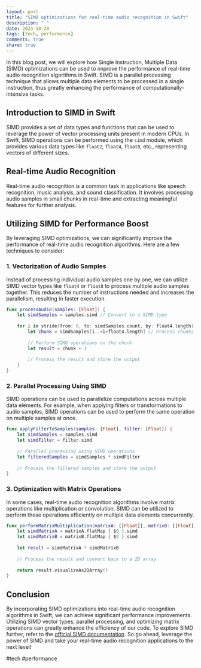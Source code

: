```yaml
---
layout: post
title: "SIMD optimizations for real-time audio recognition in Swift"
description: " "
date: 2023-10-20
tags: [tech, performance]
comments: true
share: true
---
```


In this blog post, we will explore how Single Instruction, Multiple Data (SIMD) optimizations can be used to improve the performance of real-time audio recognition algorithms in Swift. SIMD is a parallel processing technique that allows multiple data elements to be processed in a single instruction, thus greatly enhancing the performance of computationally-intensive tasks.

## Introduction to SIMD in Swift

SIMD provides a set of data types and functions that can be used to leverage the power of vector processing units present in modern CPUs. In Swift, SIMD operations can be performed using the `simd` module, which provides various data types like `float2`, `float4`, `float8`, etc., representing vectors of different sizes.

## Real-time Audio Recognition

Real-time audio recognition is a common task in applications like speech recognition, music analysis, and sound classification. It involves processing audio samples in small chunks in real-time and extracting meaningful features for further analysis.

## Utilizing SIMD for Performance Boost

By leveraging SIMD optimizations, we can significantly improve the performance of real-time audio recognition algorithms. Here are a few techniques to consider:

### 1. Vectorization of Audio Samples

Instead of processing individual audio samples one by one, we can utilize SIMD vector types like `float4` or `float8` to process multiple audio samples together. This reduces the number of instructions needed and increases the parallelism, resulting in faster execution.

```swift
func processAudio(samples: [Float]) {
    let simdSamples = samples.simd // Convert to a SIMD type
    
    for i in stride(from: 0, to: simdSamples.count, by: float4.length) {
        let chunk = simdSamples[i..<i+float4.length] // Process chunks of 4 samples at a time
        
        // Perform SIMD operations on the chunk
        let result = chunk + 1
        
        // Process the result and store the output
    }
}
```

### 2. Parallel Processing Using SIMD

SIMD operations can be used to parallelize computations across multiple data elements. For example, when applying filters or transformations to audio samples, SIMD operations can be used to perform the same operation on multiple samples at once.

```swift
func applyFilterToSamples(samples: [Float], filter: [Float]) {
    let simdSamples = samples.simd
    let simdFilter = filter.simd
    
    // Parallel processing using SIMD operations
    let filteredSamples = simdSamples * simdFilter
    
    // Process the filtered samples and store the output
}
```

### 3. Optimization with Matrix Operations

In some cases, real-time audio recognition algorithms involve matrix operations like multiplication or convolution. SIMD can be utilized to perform these operations efficiently on multiple data elements concurrently.

```swift
func performMatrixMultiplication(matrixA: [[Float]], matrixB: [[Float]]) -> [[Float]] {
    let simdMatrixA = matrixA.flatMap { $0 }.simd
    let simdMatrixB = matrixB.flatMap { $0 }.simd
    
    let result = simdMatrixA * simdMatrixB
    
    // Process the result and convert back to a 2D array
    
    return result.visualizeAs2DArray()
}
```

## Conclusion

By incorporating SIMD optimizations into real-time audio recognition algorithms in Swift, we can achieve significant performance improvements. Utilizing SIMD vector types, parallel processing, and optimizing matrix operations can greatly enhance the efficiency of our code. To explore SIMD further, refer to the [official SIMD documentation](https://developer.apple.com/documentation/swift/simd). So go ahead, leverage the power of SIMD and take your real-time audio recognition applications to the next level!

#tech #performance